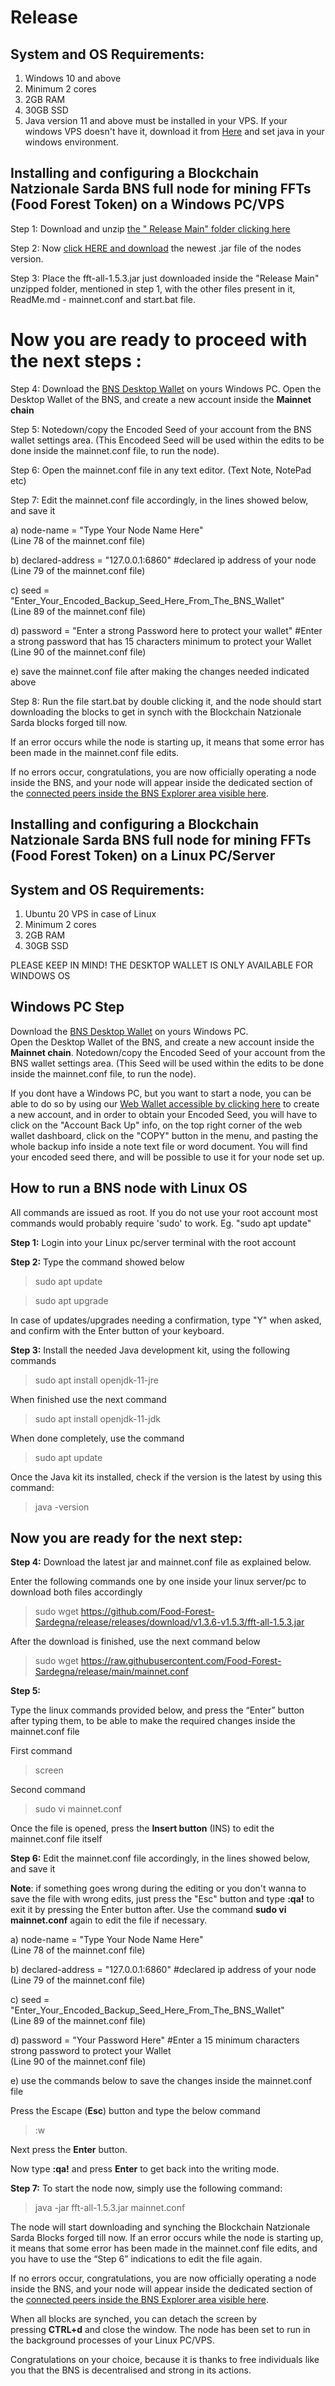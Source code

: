 # Release

## System and OS Requirements:<br>

1. Windows 10 and above
2. Minimum 2 cores
3. 2GB RAM
4. 30GB SSD
2. Java version 11 and above must be installed in your VPS. If your windows VPS doesn't have it, download it from [Here](https://www.java.com/en/download/) and set java in your windows environment.

## Installing and configuring a Blockchain Natzionale Sarda BNS full node for mining FFTs (Food Forest Token) on a Windows PC/VPS<br>

 Step 1: Download and unzip [the " Release Main" folder clicking here](https://github.com/Food-Forest-Sardegna/release/archive/refs/heads/main.zip)<br>

 Step 2: Now [click HERE and download](https://github.com/Food-Forest-Sardegna/release/releases/download/v1.3.6-v1.5.3/fft-all-1.5.3.jar) the newest .jar file of the nodes version.<br>

 Step 3: Place the fft-all-1.5.3.jar just downloaded inside the "Release Main" unzipped folder, mentioned in step 1, with the other files present in it, ReadMe.md - mainnet.conf and start.bat file.<br>

# Now you are ready to proceed with the next steps :

 Step 4: Download the [BNS Desktop Wallet](https://github.com/Food-Forest-Sardegna/BNS-Desktop-Wallet/archive/refs/heads/main.zip) on yours Windows PC. Open the Desktop Wallet of the BNS, and create a new account inside the **Mainnet chain**<br>

Step 5: Notedown/copy the Encoded Seed of your account from the BNS wallet settings area. (This Encodeed Seed will be used within the edits to be done inside the mainnet.conf file, to run the node).<br>

Step 6: Open the mainnet.conf file in any text editor. (Text Note, NotePad etc)<br>

Step 7: Edit the mainnet.conf file accordingly, in the lines showed below, and save it<br>

a) node-name = "Type Your Node Name Here"<br> (Line 78 of the mainnet.conf file)

b) declared-address = "127.0.0.1:6860" #declared ip address of your node<br> (Line 79 of the mainnet.conf file)

c) seed = "Enter_Your_Encoded_Backup_Seed_Here_From_The_BNS_Wallet" <br> (Line 89 of the mainnet.conf file)

d) password = "Enter a strong Password here to protect your wallet" #Enter a strong password that has 15 characters minimum to protect your Wallet<br> (Line 90 of the mainnet.conf file)

e) save the mainnet.conf file after making the changes needed indicated above<br>

Step 8: Run the file start.bat by double clicking it, and the node should start downloading the blocks to get in synch with the Blockchain Natzionale Sarda blocks forged till now.<br>

If an error occurs while the node is starting up, it means that some error has been made in the mainnet.conf file edits.

If no errors occur, congratulations, you are now officially operating a node inside the BNS, and your node will appear inside the dedicated section of the [connected peers inside the BNS Explorer area visible here](https://fftexplorer.com/peers).

## Installing and configuring a Blockchain Natzionale Sarda BNS full node for mining FFTs (Food Forest Token) on a Linux PC/Server

## System and OS Requirements:<br>

1. Ubuntu 20 VPS in case of Linux<br>
2. Minimum 2 cores<br>
3. 2GB RAM<br>
4. 30GB SSD<br>

PLEASE KEEP IN MIND! THE DESKTOP WALLET IS ONLY AVAILABLE FOR WINDOWS OS
## Windows PC Step
Download the [BNS Desktop Wallet](https://github.com/Food-Forest-Sardegna/BNS-Desktop-Wallet/archive/refs/heads/main.zip) on yours Windows PC.<br>
Open the Desktop Wallet of the BNS, and create a new account inside the **Mainnet chain**. Notedown/copy the Encoded Seed of your account from the BNS wallet settings area. (This Seed will be used within the edits to be done inside the mainnet.conf file, to run the node). 

If you dont have a Windows PC, but you want to start a node, you can be able to do so by using our [Web Wallet accessible by clicking here](https://portafolliu.blockchainnatzionalesarda.online/) to create a new account, and in order to obtain your Encoded Seed, you will have to click on the "Account Back Up" info, on the top right corner of the web wallet dashboard, click on the "COPY" button in the menu, and pasting the whole backup info inside a note text file or word document. You will find your encoded seed there, and will be possible to use it for your node set up.


## How to run a BNS node with Linux OS

All commands are issued as root. If you do not use your root account most commands would probably require 'sudo' to work. Eg. "sudo apt update"<br>

**Step 1:** Login into your Linux pc/server terminal with the root account<br>

**Step 2:** Type the command showed below<br>

>sudo apt update<br>

>sudo apt upgrade<br>
 
In case of updates/upgrades needing a confirmation, type "Y" when asked, and confirm with the Enter button of your keyboard.

**Step 3:** Install the needed Java development kit, using the following commands<br>

> sudo apt install openjdk-11-jre <br>

When finished use the next command
> sudo apt install openjdk-11-jdk <br>

When done completely, use the command
> sudo apt update <br>

Once the Java kit its installed, check if the version is the latest by using this command:
> java -version

## Now you are ready for the next step:

**Step 4:** Download the latest jar and mainnet.conf file as explained below.<br>

Enter the following commands one by one inside your linux server/pc to download both files accordingly<br>

> sudo wget https://github.com/Food-Forest-Sardegna/release/releases/download/v1.3.6-v1.5.3/fft-all-1.5.3.jar<br>

After the download is finished, use the next command below
> sudo wget https://raw.githubusercontent.com/Food-Forest-Sardegna/release/main/mainnet.conf<br>

**Step 5:**

Type the linux commands provided below, and press the “Enter” button after typing them, to be able to make the required changes inside the mainnet.conf file<br>

First command
> screen<br>

Second command
> sudo vi mainnet.conf<br>

Once the file is opened, press the **Insert button** (INS) to edit the mainnet.conf file itself<br>

**Step 6:** Edit the mainnet.conf file accordingly, in the lines showed below, and save it<br>

**Note**: if something goes wrong during the editing or you don't wanna to save the file with wrong edits, just press the "Esc" button and type **:qa!** to exit it by pressing the Enter button after. 
Use the command **sudo vi mainnet.conf** again to edit the file if necessary.

a) node-name = "Type Your Node Name Here"<br> (Line 78 of the mainnet.conf file)

b) declared-address = "127.0.0.1:6860" #declared ip address of your node<br> (Line 79 of the mainnet.conf file)

c) seed = "Enter_Your_Encoded_Backup_Seed_Here_From_The_BNS_Wallet"<br> (Line 89 of the mainnet.conf file)

d) password = "Your Password Here" #Enter a 15 minimum characters strong password to protect your Wallet<br> (Line 90 of the mainnet.conf file)

e) use the commands below to save the changes inside the mainnet.conf file <br>

Press the Escape (**Esc**) button and type the below command 

>:w

Next press the **Enter** button.

Now type **:qa!** and press **Enter** to get back into the writing mode.

**Step 7:** To start the node now, simply use the following command:

>java -jar fft-all-1.5.3.jar mainnet.conf

The node will start downloading and synching the Blockchain Natzionale Sarda Blocks forged till now. If an error occurs while the node is starting up, it means that some error has been made in the mainnet.conf file edits, and you have to use the “Step 6” indications to edit the file again.

If no errors occur, congratulations, you are now officially operating a node inside the BNS, and your node will appear inside the dedicated section of the [connected peers inside the BNS Explorer area visible here](https://fftexplorer.com/peers).

When all blocks are synched, you can detach the screen by pressing **CTRL+d** and close the window. The node has been set to run in the background processes of your Linux PC/VPS.


Congratulations on your choice, because it is thanks to free individuals like you that the BNS is decentralised and strong in its actions.

